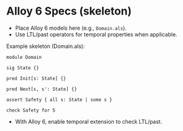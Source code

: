 # Alloy 6 Specs (skeleton)

- Place Alloy 6 models here (e.g., `Domain.als`).
- Use LTL/past operators for temporal properties when applicable.

Example skeleton (Domain.als):

```
module Domain

sig State {}

pred Init[s: State] {}

pred Next[s, s': State] {}

assert Safety { all s: State | some s }

check Safety for 5
```

- With Alloy 6, enable temporal extension to check LTL/past.

